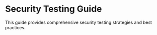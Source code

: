 # Security Testing Guide

This guide provides comprehensive security testing strategies and best practices.
